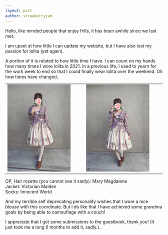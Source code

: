 ```yaml
---
layout: post
author: strawberryjam
---
```

<p>Hello, like minded people that enjoy frills, it has been awhile since we last met.</p>
<p>I am upset at how little I can update my website, but I have also lost my passion for lolita (yet again).</p>
<p>A portion of it is related to how little time I have. I can count on my hands how many times I wore lolita in 2021. In a previous life, I used to yearn for the work week to end so that I could finally wear lolita over the weekend. Oh how times have changed..</p>

<table class="table">
<tr>
<td><img src="/assets/coord/IMG_20220130_144449.jpg" class="img-rounded img-responsive center-block" style="max-height: 85%; max-width: 85%;"></td>
<td><img src="/assets/coord/IMG_20220130_144446.jpg" class="img-rounded img-responsive center-block" style="max-height: 85%; max-width: 85%;"></td>
</tr>
</table>
<p>
OP, Hair rosette (you cannot see it sadly): Mary Magdalene<br>
Jacket: Victorian Maiden<br>
Socks: Innocent World<br>
</p>
<p>And my terrible self deprecating personality wishes that I wore a nice blouse with this coordinate. But I do like that I have achieved some grandma goals by being able to camouflage with a couch!</p>

<p>I appreciate that I got some submissions to the guestbook, thank you! (It just took me a long 6 months to add it, sadly.)..</p>